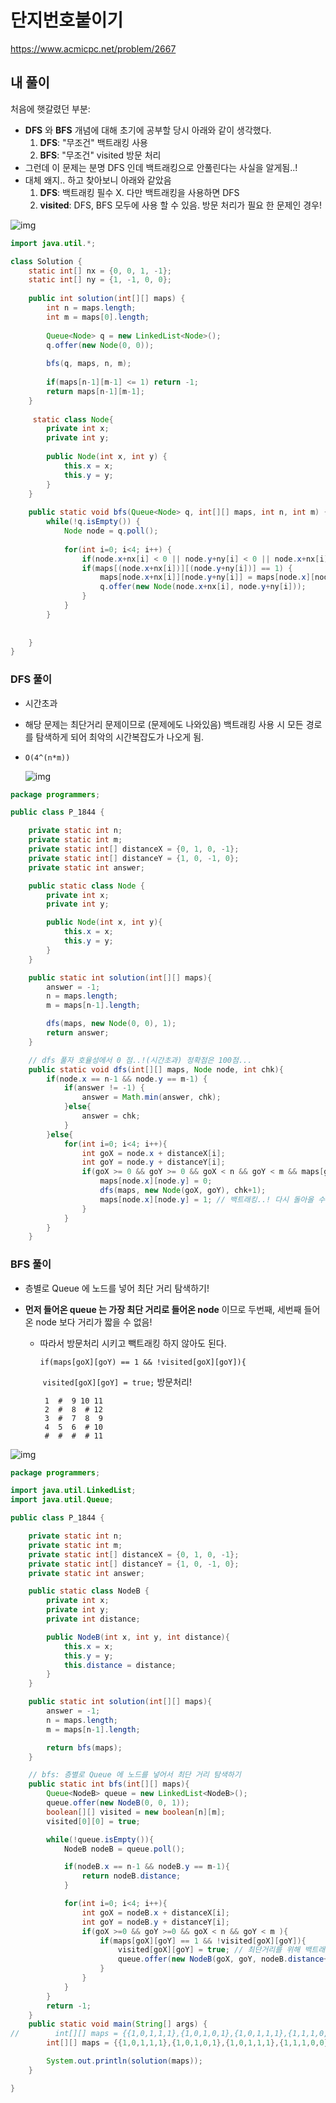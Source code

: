 # 단지번호붙이기

https://www.acmicpc.net/problem/2667

## **내 풀이**

처음에 햇갈렸던 부분:

* **DFS** 와 **BFS** 개념에 대해 초기에 공부할 당시 아래와 같이 생각했다.
  1. **DFS**: "무조건" 백트래킹 사용
  2. **BFS**: "무조건" visited 방문 처리
* 그런데 이 문제는 분명 DFS 인데 백트래킹으로 안풀린다는 사실을 알게됨..!
* 대체 왜지.. 하고 찾아보니 아래와 같았음
  1. **DFS**: 백트래킹 필수 X. 다만 백트래킹을 사용하면 DFS
  2. **visited**: DFS, BFS 모두에 사용 할 수 있음. 방문 처리가 필요 한 문제인 경우!

![img](https://postfiles.pstatic.net/MjAyNTEwMzFfMTEw/MDAxNzYxOTE4MjQ1ODk1.Sq8fvVGFSuISt3sOhGhxakponL6Kke9yE_A9fum7ooIg.0tlvqcfJO_6E_3hjlIpoZnX5OMWrZlFnpIHpm0psx4Ag.PNG/image.png?type=w773)

```java
import java.util.*;

class Solution {
    static int[] nx = {0, 0, 1, -1};
	static int[] ny = {1, -1, 0, 0};
    
    public int solution(int[][] maps) {
        int n = maps.length;
    	int m = maps[0].length;
    	
    	Queue<Node> q = new LinkedList<Node>();
    	q.offer(new Node(0, 0));
    	
    	bfs(q, maps, n, m);
    	
    	if(maps[n-1][m-1] <= 1) return -1;
        return maps[n-1][m-1];
    }
    
     static class Node{
    	private int x;
    	private int y;
    	
    	public Node(int x, int y) {
    		this.x = x;
    		this.y = y;
    	}
    }
    
    public static void bfs(Queue<Node> q, int[][] maps, int n, int m) {
    	while(!q.isEmpty()) {
    		Node node = q.poll();
    		
    		for(int i=0; i<4; i++) {
    			if(node.x+nx[i] < 0 || node.y+ny[i] < 0 || node.x+nx[i] >= n || node.y+ny[i] >= m) continue;
    			if(maps[(node.x+nx[i])][(node.y+ny[i])] == 1) {
        			maps[node.x+nx[i]][node.y+ny[i]] = maps[node.x][node.y] + 1;
    				q.offer(new Node(node.x+nx[i], node.y+ny[i]));
    			}
    		}
    	}
    	
    	
    }
}
```

### DFS 풀이

* 시간초과

* 해당 문제는 최단거리 문제이므로 (문제에도 나와있음) 백트래킹 사용 시 모든 경로를 탐색하게 되어 최악의 시간복잡도가 나오게 됨.

* `O(4^(n*m))`

  ![img](https://postfiles.pstatic.net/MjAyNTA5MjNfMjc1/MDAxNzU4NjEwMDIyNjc3.iJzcHUQ9oNyDr-FedPXyQColA54d4qjjjA8HTRwtfhUg.o2IcjhHtmkBEJ-uQqoSehmXadrCuf-Yhz-CQvrUYr_8g.PNG/image.png?type=w773)

```java
package programmers;

public class P_1844 {

    private static int n;
    private static int m;
    private static int[] distanceX = {0, 1, 0, -1};
    private static int[] distanceY = {1, 0, -1, 0};
    private static int answer;

    public static class Node {
        private int x;
        private int y;

        public Node(int x, int y){
            this.x = x;
            this.y = y;
        }
    }

    public static int solution(int[][] maps){
        answer = -1;
        n = maps.length;
        m = maps[n-1].length;

        dfs(maps, new Node(0, 0), 1);
        return answer;
    }

    // dfs 풀자 호율성에서 0 점..!(시간초과) 정확점은 100점...
    public static void dfs(int[][] maps, Node node, int chk){
        if(node.x == n-1 && node.y == m-1) {
            if(answer != -1) {
                answer = Math.min(answer, chk);
            }else{
                answer = chk;
            }
        }else{
            for(int i=0; i<4; i++){
                int goX = node.x + distanceX[i];
                int goY = node.y + distanceY[i];
                if(goX >= 0 && goY >= 0 && goX < n && goY < m && maps[goX][goY] == 1){
                    maps[node.x][node.y] = 0;
                    dfs(maps, new Node(goX, goY), chk+1);
                    maps[node.x][node.y] = 1; // 백트래킹..! 다시 돌아올 수 있게!!
                }
            }
        }
    }
```

### BFS 풀이

* 층별로 Queue 에 노드를 넣어 최단 거리 탐색하기!

* **먼저 들어온 queue 는 가장 최단 거리로 들어온 node** 이므로 두번째, 세번째 들어온 node 보다 거리가 짧을 수 없음!

  * 따라서 방문처리 시키고 빽트래킹 하지 않아도 된다.

    `if(maps[goX][goY) == 1 && !visited[goX][goY]){`

    ​	`visited[goX][goY] = true;` 방문처리!

    ```
     1  #  9 10 11
     2  #  8  # 12
     3  #  7  8  9
     4  5  6  # 10
     #  #  #  # 11
    ```

    

![img](https://postfiles.pstatic.net/MjAyNTA5MjNfOTgg/MDAxNzU4NjExOTIxMjIx.Bn6-BiNHrEXGzwq8ZzTiC_FQsj4IILksd7hUb_-0LKMg.1FKh3FqjRhLe2U3oVJ2TmceuBtH0OswSz4tJkJ6YLoIg.PNG/image.png?type=w773)

```java
package programmers;

import java.util.LinkedList;
import java.util.Queue;

public class P_1844 {

    private static int n;
    private static int m;
    private static int[] distanceX = {0, 1, 0, -1};
    private static int[] distanceY = {1, 0, -1, 0};
    private static int answer;

    public static class NodeB {
        private int x;
        private int y;
        private int distance;

        public NodeB(int x, int y, int distance){
            this.x = x;
            this.y = y;
            this.distance = distance;
        }
    }

    public static int solution(int[][] maps){
        answer = -1;
        n = maps.length;
        m = maps[n-1].length;

        return bfs(maps);
    }

    // bfs: 층별로 Queue 에 노드를 넣어서 최단 거리 탐색하기
    public static int bfs(int[][] maps){
        Queue<NodeB> queue = new LinkedList<NodeB>();
        queue.offer(new NodeB(0, 0, 1));
        boolean[][] visited = new boolean[n][m];
        visited[0][0] = true;

        while(!queue.isEmpty()){
            NodeB nodeB = queue.poll();

            if(nodeB.x == n-1 && nodeB.y == m-1){
                return nodeB.distance;
            }

            for(int i=0; i<4; i++){
                int goX = nodeB.x + distanceX[i];
                int goY = nodeB.y + distanceY[i];
                if(goX >=0 && goY >=0 && goX < n && goY < m ){
                    if(maps[goX][goY] == 1 && !visited[goX][goY]){
                        visited[goX][goY] = true; // 최단거리를 위해 백트래킹 X
                        queue.offer(new NodeB(goX, goY, nodeB.distance+1));
                    }
                }
            }
        }
        return -1;
    }
    public static void main(String[] args) {
//        int[][] maps = {{1,0,1,1,1},{1,0,1,0,1},{1,0,1,1,1},{1,1,1,0,1},{0,0,0,0,1}};
        int[][] maps = {{1,0,1,1,1},{1,0,1,0,1},{1,0,1,1,1},{1,1,1,0,0},{0,0,0,0,1}};

        System.out.println(solution(maps));
    }

}

```

